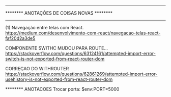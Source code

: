 *****************************************************
********      ANOTAÇÕES DE COISAS NOVAS      ********
*****************************************************

(1) Navegação entre telas com React.
https://medium.com/desenvolvimento-com-react/navegacao-telas-react-faf20d2a3de5

COMPONENTE SWITHC MUDOU PARA ROUTE...
https://stackoverflow.com/questions/63124161/attempted-import-error-switch-is-not-exported-from-react-router-dom

CORREÇAO DO WITHROUTER 
https://stackoverflow.com/questions/62861269/attempted-import-error-usehistory-is-not-exported-from-react-router-dom

******** ANOTACOES
Trocar porta: $env:PORT=5000